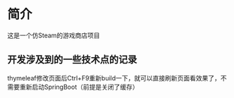# 简介

这是一个仿Steam的游戏商店项目

## 开发涉及到的一些技术点的记录

thymeleaf修改页面后Ctrl+F9重新build一下，就可以直接刷新页面看效果了，不需要重新启动SpringBoot（前提是关闭了缓存）
